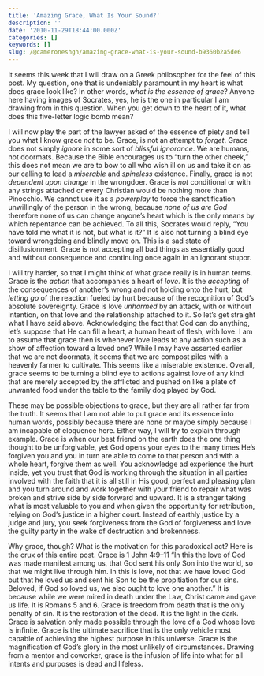 ```yaml
---
title: 'Amazing Grace, What Is Your Sound?'
description: ''
date: '2010-11-29T18:44:00.000Z'
categories: []
keywords: []
slug: /@cameroneshgh/amazing-grace-what-is-your-sound-b9360b2a5de6
---
```


It seems this week that I will draw on a Greek philosopher for the feel of this post. My question, one that is undeniably paramount in my heart is what does grace look like? In other words, _what is the essence of grace_? Anyone here having images of Socrates, yes, he is the one in particular I am drawing from in this question. When you get down to the heart of it, what does this five-letter logic bomb mean?

I will now play the part of the lawyer asked of the essence of piety and tell you what I know grace _not_ to be. Grace, is not an attempt to _forget_. Grace does not simply _ignore_ in some sort of _blissful ignorance_. We are humans, not doormats. Because the Bible encourages us to “turn the other cheek,” this does not mean we are to bow to all who wish ill on us and take it on as our calling to lead a _miserable_ and _spineless_ existence. Finally, grace is not _dependent upon change_ in the wrongdoer. Grace is _not_ conditional or with any strings attached or every Christian would be nothing more than Pinocchio. We cannot use it as a _powerplay_ to force the sanctification unwillingly of the person in the wrong, because _none of us are God_ therefore none of us can change anyone’s heart which is the only means by which repentance can be achieved. To all this, Socrates would reply, “You have told me what it is not, but what is it?” It is also not turning a blind eye toward wrongdoing and blindly move on. This is a sad state of disillusionment. Grace is not accepting all bad things as essentially good and without consequence and continuing once again in an ignorant stupor.

I will try harder, so that I might think of what grace really is in human terms. Grace is the _action_ that accompanies a heart of _love_. It is the _accepting_ of the consequences of another’s wrong and not holding onto the hurt, but _letting go_ of the reaction fueled by hurt because of the recognition of God’s absolute sovereignty. Grace is love _unharmed_ by an attack, with or without intention, on that love and the relationship attached to it. So let’s get straight what I have said above. Acknowledging the fact that God can do anything, let’s suppose that He can fill a heart, a human heart of flesh, with love. I am to assume that grace then is whenever love leads to any action such as a show of affection toward a loved one? While I may have asserted earlier that we are not doormats, it seems that we are compost piles with a heavenly farmer to cultivate. This seems like a miserable existence. Overall, grace seems to be turning a blind eye to actions against love of any kind that are merely accepted by the afflicted and pushed on like a plate of unwanted food under the table to the family dog played by God.

These may be possible objections to grace, but they are all rather far from the truth. It seems that I am not able to put grace and its essence into human words, possibly because there are none or maybe simply because I am incapable of eloquence here. Either way, I will try to explain through example. Grace is when our best friend on the earth does the one thing thought to be unforgivable, yet God opens your eyes to the many times He’s forgiven you and you in turn are able to come to that person and with a whole heart, forgive them as well. You acknowledge ad experience the hurt inside, yet you trust that God is working through the situation in all parties involved with the faith that it is all still in His good, perfect and pleasing plan and you turn around and work together with your friend to repair what was broken and strive side by side forward and upward. It is a stranger taking what is most valuable to you and when given the opportunity for retribution, relying on God’s justice in a higher court. Instead of earthly justice by a judge and jury, you seek forgiveness from the God of forgiveness and love the guilty party in the wake of destruction and brokenness.

Why grace, though? What is the motivation for this paradoxical act? Here is the crux of this entire post. Grace is 1 John 4:9–11 “In this the love of God was made manifest among us, that God sent his only Son into the world, so that we might live through him. In this is love, not that we have loved God but that he loved us and sent his Son to be the propitiation for our sins. Beloved, if God so loved us, we also ought to love one another.” It is because while we were mired in death under the Law, Christ came and gave us life. It is Romans 5 and 6. Grace is freedom from death that is the only penalty of sin. It is the restoration of the dead. It is the light in the dark. Grace is salvation only made possible through the love of a God whose love is infinite. Grace is the ultimate sacrifice that is the only vehicle most capable of achieving the highest purpose in this universe. Grace is the magnification of God’s glory in the most unlikely of circumstances. Drawing from a mentor and coworker, grace is the infusion of life into what for all intents and purposes is dead and lifeless.